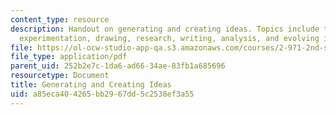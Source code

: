 ```yaml
---
content_type: resource
description: Handout on generating and creating ideas. Topics include thought processes,
  experimentation, drawing, research, writing, analysis, and evolving ideas.
file: https://ol-ocw-studio-app-qa.s3.amazonaws.com/courses/2-971-2nd-summer-introduction-to-design-january-iap-2003/a85eca404265bb2967dd5c2538ef3a55_creation_ideas.pdf
file_type: application/pdf
parent_uid: 252b2e7c-1da6-ad66-34ae-83fb1a685696
resourcetype: Document
title: Generating and Creating Ideas
uid: a85eca40-4265-bb29-67dd-5c2538ef3a55
---
```

